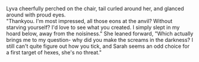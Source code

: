 Lyva cheerfully perched on the chair, tail curled around her, and glanced around with proud eyes.     
"Thankyou. I'm most impressed, all those eons at the anvil? Without starving yourself? I'd love to see what you created. I simply slept in my hoard below, away from the noisiness." She leaned forward, "Which actually brings me to my question- why did you make the screams in the darkness? I still can't quite figure out how you tick, and Sarah seems an odd choice for a first target of hexes, she's no threat."